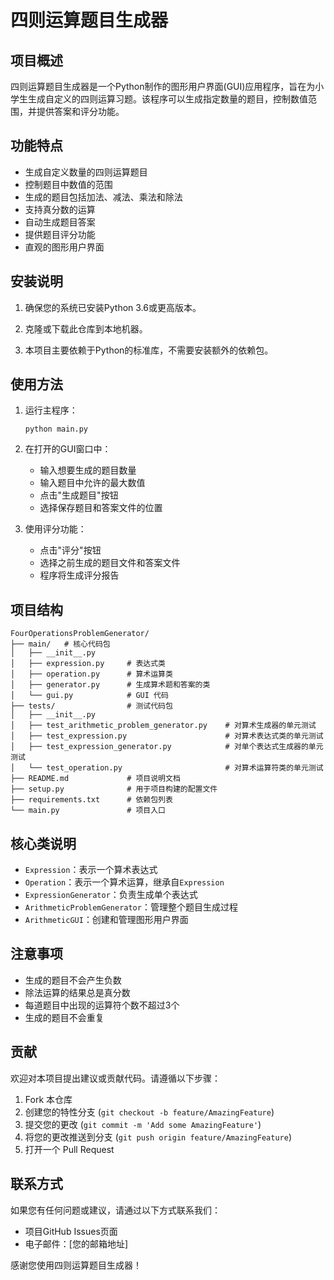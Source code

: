 # 四则运算题目生成器

## 项目概述

四则运算题目生成器是一个Python制作的图形用户界面(GUI)应用程序，旨在为小学生生成自定义的四则运算习题。该程序可以生成指定数量的题目，控制数值范围，并提供答案和评分功能。

## 功能特点

- 生成自定义数量的四则运算题目
- 控制题目中数值的范围
- 生成的题目包括加法、减法、乘法和除法
- 支持真分数的运算
- 自动生成题目答案
- 提供题目评分功能
- 直观的图形用户界面

## 安装说明

1. 确保您的系统已安装Python 3.6或更高版本。

2. 克隆或下载此仓库到本地机器。

3. 本项目主要依赖于Python的标准库，不需要安装额外的依赖包。

## 使用方法

1. 运行主程序：

   ```
   python main.py
   ```

2. 在打开的GUI窗口中：
   - 输入想要生成的题目数量
   - 输入题目中允许的最大数值
   - 点击"生成题目"按钮
   - 选择保存题目和答案文件的位置

3. 使用评分功能：
   - 点击"评分"按钮
   - 选择之前生成的题目文件和答案文件
   - 程序将生成评分报告

## 项目结构

```
FourOperationsProblemGenerator/
├── main/   # 核心代码包
│   ├── __init__.py
│   ├── expression.py     # 表达式类
│   ├── operation.py      # 算术运算类
│   ├── generator.py      # 生成算术题和答案的类
│   └── gui.py            # GUI 代码
├── tests/                # 测试代码包
│   ├── __init__.py
│   ├── test_arithmetic_problem_generator.py    # 对算术生成器的单元测试
│   ├── test_expression.py                      # 对算术表达式类的单元测试
│   ├── test_expression_generator.py            # 对单个表达式生成器的单元测试
│   └── test_operation.py                       # 对算术运算符类的单元测试
├── README.md             # 项目说明文档
├── setup.py              # 用于项目构建的配置文件
├── requirements.txt      # 依赖包列表
└── main.py               # 项目入口

```

## 核心类说明

- `Expression`：表示一个算术表达式
- `Operation`：表示一个算术运算，继承自`Expression`
- `ExpressionGenerator`：负责生成单个表达式
- `ArithmeticProblemGenerator`：管理整个题目生成过程
- `ArithmeticGUI`：创建和管理图形用户界面

## 注意事项

- 生成的题目不会产生负数
- 除法运算的结果总是真分数
- 每道题目中出现的运算符个数不超过3个
- 生成的题目不会重复

## 贡献

欢迎对本项目提出建议或贡献代码。请遵循以下步骤：

1. Fork 本仓库
2. 创建您的特性分支 (`git checkout -b feature/AmazingFeature`)
3. 提交您的更改 (`git commit -m 'Add some AmazingFeature'`)
4. 将您的更改推送到分支 (`git push origin feature/AmazingFeature`)
5. 打开一个 Pull Request

## 联系方式

如果您有任何问题或建议，请通过以下方式联系我们：

- 项目GitHub Issues页面
- 电子邮件：[您的邮箱地址]

感谢您使用四则运算题目生成器！